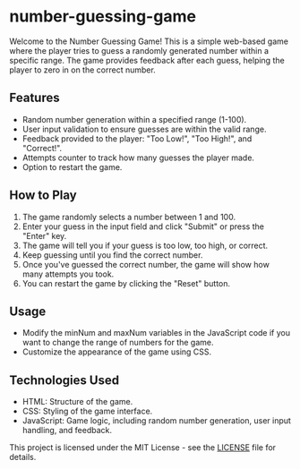 # number-guessing-game

Welcome to the Number Guessing Game! This is a simple web-based game where the player tries to guess a randomly generated number within a specific range. The game provides feedback after each guess, helping the player to zero in on the correct number.


## Features

- Random number generation within a specified range (1-100).
- User input validation to ensure guesses are within the valid range.
- Feedback provided to the player: "Too Low!", "Too High!", and "Correct!".
- Attempts counter to track how many guesses the player made.
- Option to restart the game.


## How to Play

1. The game randomly selects a number between 1 and 100.
2. Enter your guess in the input field and click "Submit" or press the "Enter" key.
3. The game will tell you if your guess is too low, too high, or correct.
4. Keep guessing until you find the correct number.
5. Once you've guessed the correct number, the game will show how many attempts you took.
6. You can restart the game by clicking the "Reset" button.


## Usage

- Modify the minNum and maxNum variables in the JavaScript code if you want to change the range of numbers for the game.
- Customize the appearance of the game using CSS.


## Technologies Used

- HTML: Structure of the game.
- CSS: Styling of the game interface.
- JavaScript: Game logic, including random number generation, user input handling, and feedback.

This project is licensed under the MIT License - see the [LICENSE](LICENSE) file for details.
